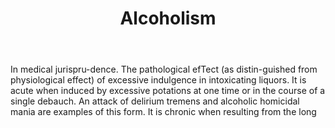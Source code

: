 ---
title: Alcoholism
letter: A
permalink: "/definitions/bld-alcoholism.html"
body: In medical jurispru-dence. The pathological efTect (as distin-guished from physiological
  effect) of excessive indulgence in intoxicating liquors. It is acute when induced
  by excessive potations at one time or in the course of a single debauch. An attack
  of delirium tremens and alcoholic homicidal mania are examples of this form. It
  is chronic when resulting from the long
published_at: '2018-07-07'
source: Black's Law Dictionary 2nd Ed (1910)
layout: post
---